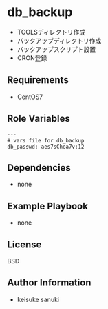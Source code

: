 db_backup
=========

- TOOLSディレクトリ作成
- バックアップディレクトリ作成
- バックアップスクリプト設置
- CRON登録

Requirements
------------

- CentOS7

Role Variables
--------------

```
---
# vars file for db_backup
db_passwd: aes7sChea7v:12
```

Dependencies
------------

- none

Example Playbook
----------------

- none

License
-------

BSD

Author Information
------------------

- keisuke sanuki 